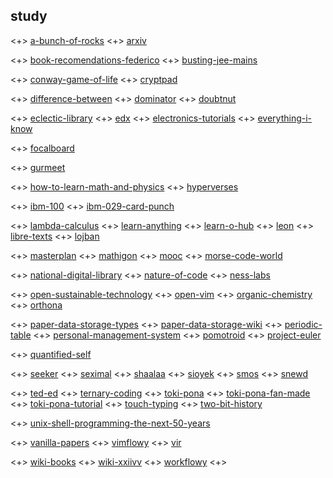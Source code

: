 ## study

<+> [a-bunch-of-rocks](https://imgs.xkcd.com/comics/a_bunch_of_rocks.png)
<+> [arxiv](https://arxiv.org/)

<+> [book-recomendations-federico](https://federicoterzi.com/books/)
<+> [busting-jee-mains](https://bustingjeemain.com/)

<+> [conway-game-of-life](https://www.conwaylife.com/)
<+> [cryptpad](https://pad.tildeverse.org/)

<+> [difference-between](http://www.differencebetween.net/)
<+> [dominator](https://www.baucomrobotics.com/domino-robot)
<+> [doubtnut](https://doubtnut.com/)

<+> [eclectic-library](https://eclectic-library.neocities.org/)
<+> [edx](https://www.edx.org/)
<+> [electronics-tutorials](https://www.electronics-tutorials.ws/)
<+> [everything-i-know](https://wiki.nikitavoloboev.xyz/)

<+> [focalboard](https://www.focalboard.com/)

<+> [gurmeet](https://gurmeet.net/)

<+> [how-to-learn-math-and-physics](https://math.ucr.edu/home/baez/books.html)
<+> [hyperverses](https://hypervers.es/)

<+> [ibm-100](https://www.ibm.com/ibm/history/ibm100/us/en/)
<+> [ibm-029-card-punch](https://twobithistory.org/2018/06/23/ibm-029-card-punch.html)

<+> [lambda-calculus](https://en.wikipedia.org/wiki/Lambda_calculus)
<+> [learn-anything](https://learn-anything.xyz/)
<+> [learn-o-hub](https://examfear.com/)
<+> [leon](https://getleon.ai/)
<+> [libre-texts](https://libretexts.org/)
<+> [lojban](https://mw.lojban.org/index.php?title=Lojban&setlang=en-US)

<+> [masterplan](https://github.com/SolarLune/masterplan)
<+> [mathigon](https://mathigon.org/)
<+> [mooc](https://www.mooc.org/)
<+> [morse-code-world](https://morsecode.world/)

<+> [national-digital-library](https://ndl.iitkgp.ac.in/)
<+> [nature-of-code](https://natureofcode.com/)
<+> [ness-labs](https://nesslabs.com/)

<+> [open-sustainable-technology](https://github.com/protontypes/open-sustainable-technology)
<+> [open-vim](https://www.openvim.com/)
<+> [organic-chemistry](http://www.3rd1000.com/chem301/chem30.htm)
<+> [orthona](http://www.orthona.net/)

<+> [paper-data-storage-types](https://www.monperrus.net/martin/store-data-paper)
<+> [paper-data-storage-wiki](https://en.wikipedia.org/wiki/Paper_data_storage)
<+> [periodic-table](https://www.webelements.com/)
<+> [personal-management-system](https://github.com/Volmarg/personal-management-system)
<+> [pomotroid](https://splode.github.io/pomotroid/)
<+> [project-euler](https://projecteuler.net)

<+> [quantified-self](https://quantifiedself.com/)

<+> [seeker](https://www.seeker.com/)
<+> [seximal](https://www.seximal.net/)
<+> [shaalaa](https://www.shaalaa.com/)
<+> [sioyek](https://github.com/ahrm/sioyek/)
<+> [smos](https://github.com/NorfairKing/smos)
<+> [snewd](https://snewd.com/)

<+> [ted-ed](https://ed.ted.com/)
<+> [ternary-coding](https://arxiv.org/pdf/1807.06419.pdf)
<+> [toki-pona](https://tokipona.org/)
<+> [toki-pona-fan-made](http://tokipona.net/tp/default.aspx)
<+> [toki-pona-tutorial](https://devurandom.xyz/tokipona/)
<+> [touch-typing](https://www.typingstudy.com/)
<+> [two-bit-history](https://twobithistory.org/)

<+> [unix-shell-programming-the-next-50-years](https://www.micahlerner.com/2021/07/14/unix-shell-programming-the-next-50-years.html)

<+> [vanilla-papers](https://vanillapapers.net/)
<+> [vimflowy](https://www.wuthejeff.com/vimflowy/#)
<+> [vir](https://github.com/TommyX12/VIR)

<+> [wiki-books](https://en.wikibooks.org/wiki/Main_Page)
<+> [wiki-xxiivv](https://wiki.xxiivv.com/)
<+> [workflowy](https://workflowy.com/home-all-ideas/)
<+>

